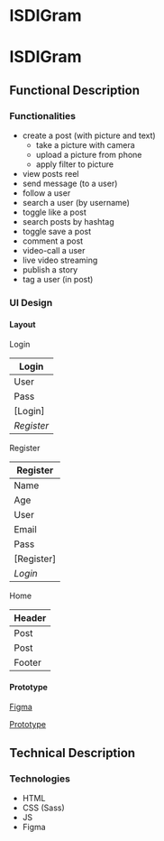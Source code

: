 # ISDIGram
# ISDIGram

## Functional Description

### Functionalities

- create a post (with picture and text)
    - take a picture with camera
    - upload a picture from phone
    - apply filter to picture
- view posts reel
- send message (to a user)
- follow a user
- search a user (by username)
- toggle like a post
- search posts by hashtag
- toggle save a post
- comment a post
- video-call a user
- live video streaming
- publish a story
- tag a user (in post)

### UI Design

#### Layout

Login

| **Login**   |
|--------|
| User   | 
| Pass   | 
| [Login] |
| _Register_ |

Register

| **Register** |
|--------|
| Name   | 
| Age    | 
| User   |
| Email   | 
| Pass   | 
| [Register] |
| _Login_ |

Home

| Header |
|--------|
| Post   |
| Post   |
| Footer |

#### Prototype

[Figma](https://www.figma.com/file/cw8K38zpv36iQkjQA5fVXC/App?type=design&node-id=0-1&mode=design&t=893BElnIYe0ToB5c-0)

[Prototype](https://www.figma.com/proto/cw8K38zpv36iQkjQA5fVXC/App?type=design&node-id=1-2&t=893BElnIYe0ToB5c-0&scaling=scale-down&page-id=0%3A1&starting-point-node-id=1%3A2)


## Technical Description

### Technologies

- HTML
- CSS (Sass)
- JS
- Figma